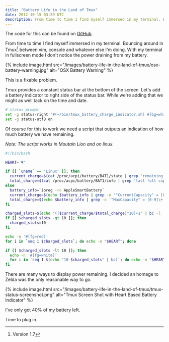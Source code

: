 ```yaml
---
title: "Battery Life in the Land of Tmux"
date: 2012-10-15 03:59 UTC
description: From time to time I find myself immersed in my terminal. Bouncing around in Tmux between vim, console and whatever else I'm doing. With my terminal in fullscreen mode I don't notice the power draining from my battery.
---
```


<div class="panel">
  The code for this can be found on <a href="https://github.com/{{ site.data.author.github }}/tmux_battery_charge_indicator">GitHub</a>.
</div>

From time to time I find myself immersed in my terminal.
Bouncing around in Tmux[^1] between vim, console and whatever else I'm doing.
With my terminal in fullscreen mode I don't notice the power draining from my battery.

{% include image.html src="/images/battery-life-in-the-land-of-tmux/osx-battery-warning.jpg" alt="OSX Battery Warning" %}

This is a fixable problem.
<!--more-->

Tmux provides a constant status bar at the bottom of the screen.
Let's add a battery indicator to right side of the status bar.
While we're adding that we might as well tack on the time and date.

```sh
# status prompt
set -g status-right '#(~/bin/tmux_battery_charge_indicator.sh) #[bg=white,fg=colour240] %H:%M #[bg=colour240,fg=white] %Y-%m-%d '
set -g status-utf8 on
```

Of course for this to work we need a script that outputs an indication of how much battery we have remaining.

*Note: The script works in Moutain Lion and on linux.*

```sh
#!/bin/bash

HEART='♥'

if [[ `uname` == 'Linux' ]]; then
  current_charge=$(cat /proc/acpi/battery/BAT1/state | grep 'remaining capacity' | awk '{print $3}')
  total_charge=$(cat /proc/acpi/battery/BAT1/info | grep 'last full capacity' | awk '{print $4}')
else
  battery_info=`ioreg -rc AppleSmartBattery`
  current_charge=$(echo $battery_info | grep -o '"CurrentCapacity" = [0-9]\+' | awk '{print $3}')
  total_charge=$(echo $battery_info | grep -o '"MaxCapacity" = [0-9]\+' | awk '{print $3}')
fi

charged_slots=$(echo "(($current_charge/$total_charge)*10)+1" | bc -l | cut -d '.' -f 1)
if [[ $charged_slots -gt 10 ]]; then
  charged_slots=10
fi

echo -n '#[fg=red]'
for i in `seq 1 $charged_slots`; do echo -n "$HEART"; done

if [[ $charged_slots -lt 10 ]]; then
  echo -n '#[fg=white]'
  for i in `seq 1 $(echo "10-$charged_slots" | bc)`; do echo -n "$HEART"; done
fi
```

There are many ways to display power remaining.
I decided an homage to Zelda was the only reasonable way to go.

{% include image.html src="/images/battery-life-in-the-land-of-tmux/tmux-status-screenshot.png" alt="Tmux Screen Shot with Heart Based Battery Indicator" %}

I've only got 40% of my battery left.

Time to plug in.

[^1]: Version 1.7
